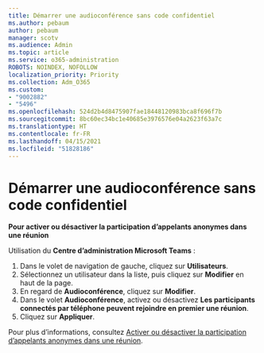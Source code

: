 ```yaml
---
title: Démarrer une audioconférence sans code confidentiel
ms.author: pebaum
author: pebaum
manager: scotv
ms.audience: Admin
ms.topic: article
ms.service: o365-administration
ROBOTS: NOINDEX, NOFOLLOW
localization_priority: Priority
ms.collection: Adm_O365
ms.custom:
- "9002882"
- "5496"
ms.openlocfilehash: 524d2b4d8475907fae18448120983bca8f696f7b
ms.sourcegitcommit: 8bc60ec34bc1e40685e3976576e04a2623f63a7c
ms.translationtype: HT
ms.contentlocale: fr-FR
ms.lasthandoff: 04/15/2021
ms.locfileid: "51828186"
---
```

# <a name="start-an-audio-conference-without-a-pin"></a>Démarrer une audioconférence sans code confidentiel

**Pour activer ou désactiver la participation d’appelants anonymes dans une réunion**

Utilisation du **Centre d’administration Microsoft Teams** :

1. Dans le volet de navigation de gauche, cliquez sur **Utilisateurs**.
2. Sélectionnez un utilisateur dans la liste, puis cliquez sur **Modifier** en haut de la page.
3. En regard de **Audioconférence**, cliquez sur **Modifier**.
4. Dans le volet **Audioconférence**, activez ou désactivez **Les participants connectés par téléphone peuvent rejoindre en premier une réunion**.
5. Cliquez sur **Appliquer**.

Pour plus d’informations, consultez [Activer ou désactiver la participation d’appelants anonymes dans une réunion](https://docs.microsoft.com/microsoftteams/start-an-audio-conference-over-the-phone-without-a-pin-in-teams).
